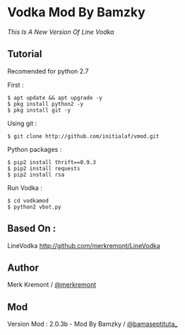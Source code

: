 # Vodka Mod By Bamzky
_This Is A New Version Of Line Vodka_

Tutorial
------
Recomended for python 2.7

First :
    
    $ apt update && apt upgrade -y
    $ pkg install python2 -y
    $ pkg install git -y

Using git :

    $ git clone http://github.com/initialaf/vmod.git

Python packages :

    $ pip2 install thrift==0.9.3
    $ pip2 install requests
    $ pip2 install rsa

Run Vodka :

    $ cd vodkamod
    $ python2 vbot.py

Based On :
----------

LineVodka
http://github.com/merkremont/LineVodka

Author
------

Merk Kremont / [@merkremont](https://twitter.com/merkremont)

Mod
---

Version Mod : 2.0.3b - Mod By Bamzky / [@bamaseptituta_](https://instagram.com/bamaseptituta_)
